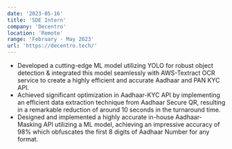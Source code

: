 ```yaml
---
date: '2023-05-16'
title: 'SDE Intern'
company: 'Decentro'
location: 'Remote'
range: 'February - May 2023'
url: 'https://decentro.tech/'
---
```


- Developed a cutting-edge ML model utilizing YOLO for robust object detection & integrated this model seamlessly with AWS-Textract OCR service to create a highly efficient and accurate Aadhaar and PAN KYC API.
- Achieved significant optimization in Aadhaar-KYC API by implementing an efficient data extraction technique from Aadhaar Secure QR, resulting in a remarkable reduction of around 10 seconds in the turnaround time.
- Designed and implemented a highly accurate in-house Aadhaar-Masking API utilizing a ML model, achieving an impressive accuracy of 98% which obfuscates the first 8 digits of Aadhaar Number for any format.
